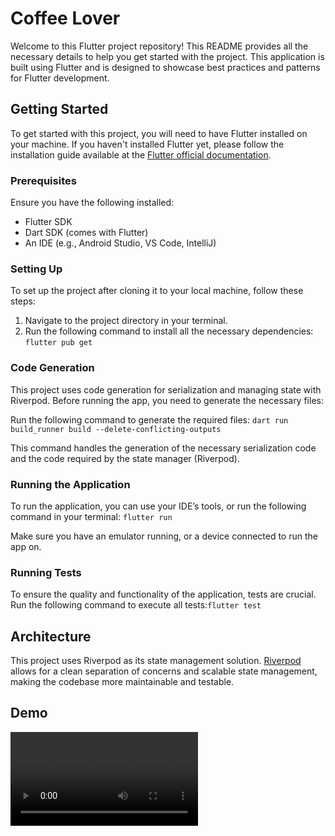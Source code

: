 # Coffee Lover

Welcome to this Flutter project repository! This README provides all the necessary details to help you get started with the project. This application is built using Flutter and is designed to showcase best practices and patterns for Flutter development.

## Getting Started

To get started with this project, you will need to have Flutter installed on your machine. If you haven't installed Flutter yet, please follow the installation guide available at the [Flutter official documentation](https://flutter.dev/docs/get-started/install).

### Prerequisites

Ensure you have the following installed:
- Flutter SDK
- Dart SDK (comes with Flutter)
- An IDE (e.g., Android Studio, VS Code, IntelliJ)

### Setting Up

To set up the project after cloning it to your local machine, follow these steps:

1. Navigate to the project directory in your terminal.
2. Run the following command to install all the necessary dependencies: `flutter pub get`


### Code Generation

This project uses code generation for serialization and managing state with Riverpod. Before running the app, you need to generate the necessary files:

Run the following command to generate the required files: `dart run build_runner build --delete-conflicting-outputs`


This command handles the generation of the necessary serialization code and the code required by the state manager (Riverpod).

### Running the Application

To run the application, you can use your IDE’s tools, or run the following command in your terminal: `flutter run`


Make sure you have an emulator running, or a device connected to run the app on.

### Running Tests

To ensure the quality and functionality of the application, tests are crucial. Run the following command to execute all tests:`flutter test`


## Architecture

This project uses Riverpod as its state management solution. [Riverpod](https://riverpod.dev/) allows for a clean separation of concerns and scalable state management, making the codebase more maintainable and testable.

## Demo
<video src="https://github.com/MaldonadoAndres/coffee-lover/assets/42980462/02b26d80-8b77-4a3d-acef-7b0cdc42144d" controls="controls" style="max-width: 730px;">
</video>





